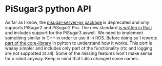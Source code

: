 # PiSugar3 python API

As far as I know, the [pisugar-server-py package](https://github.com/PiSugar/pisugar-power-manager) is deprecated and only supports PiSugar2 and PiSugar2 Pro. The new standard [is written in Rust](https://github.com/PiSugar/pisugar-power-manager-rs) and includes support for the PiSugar3 aswell. We need to implement something similar in C++ in order to use it in ROS. Before doing so I rewrote [part of the core-library](https://github.com/PiSugar/pisugar-power-manager-rs/blob/master/pisugar-core/src/pisugar3.rs) in pyhton to understand how it works. This port is waaay simpler and includes only part of the functionality (rtc and logging are not supported at all). Some of the missing features won't make sense for a robot anyway.
Keep in mind that I also changed some names.